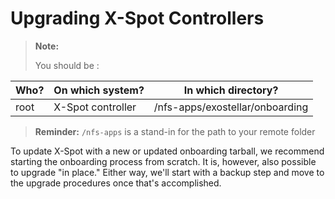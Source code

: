 # Upgrading X-Spot Controllers

> **Note:**
>
> You should be :

| Who? | On which system?  | In which directory?             |
| ---- | ----------------- | ------------------------------- |
| root | X-Spot controller | /nfs-apps/exostellar/onboarding |

> **Reminder:** `/nfs-apps` is a stand-in for the path to your remote folder

To update X-Spot with a new or updated onboarding tarball, we recommend starting the onboarding process from scratch. It is, however, also possible to upgrade "in place." Either way, we'll start with a backup step and move to the upgrade procedures once that's accomplished.
